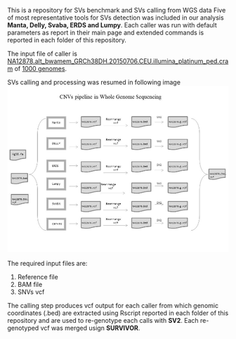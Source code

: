 This is a repository for SVs benchmark and SVs calling from WGS data
Five of most representative tools for SVs detection was included in our analysis **Manta, Delly, Svaba, ERDS and Lumpy**. Each caller was run with default parameters as report in their main page and extended commands is reported in each folder of this repository. 

The input file of caller is [NA12878.alt_bwamem_GRCh38DH.20150706.CEU.illumina_platinum_ped.cram](http://ftp.1000genomes.ebi.ac.uk/vol1/ftp/data_collections/illumina_platinum_pedigree/data/CEU/NA12878/alignment/NA12878.alt_bwamem_GRCh38DH.20150706.CEU.illumina_platinum_ped.cram) of [1000 genomes](https://www.internationalgenome.org/).


SVs calling and processing was resumed in following image ![alt text](https://github.com/Manuelaio/sv_benchmark/blob/main/CNVs_pipeline.jpg)


The required input files are:
  1. Reference file 
  2. BAM file 
  3. SNVs vcf 
  
The calling step produces vcf output for each caller from which genomic coordinates (.bed) are extracted using Rscript reported in each folder of this repository and are used to re-genotype each calls with **SV2**. 
Each re-genotyped vcf was merged usign **SURVIVOR**. 
